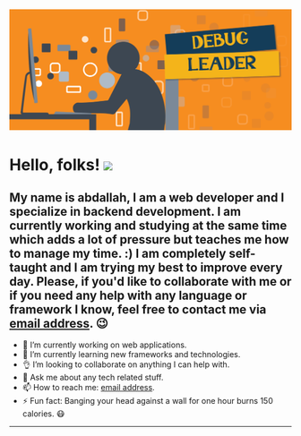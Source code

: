 ![picture](https://github.com/debugleader/debugleader/blob/master/work.png)
------
Hello, folks! <img src="https://raw.githubusercontent.com/MartinHeinz/MartinHeinz/master/wave.gif" width="30px">
======
My name is abdallah, I am a web developer and I specialize in backend development. I am currently working and studying at the same time which adds a lot of pressure but teaches me how to manage my time. :) I am completely self-taught and I am trying my best to improve every day. Please, if you'd like to collaborate with me or if you need any help with any language or framework I know, feel free to contact me via [email address](mailto:alkhassakyabdallah@gmail.com). :wink:
---
- 🔭 I’m currently working on web applications.
- 🌱 I’m currently learning new frameworks and technologies.
- :ok_hand: I’m looking to collaborate on anything I can help with.
- 💬 Ask me about any tech related stuff.
- 📫 How to reach me: [email address](mailto:alkhassakyabdallah@gmail.com).
- ⚡ Fun fact: Banging your head against a wall for one hour burns 150 calories. :mask:
---

